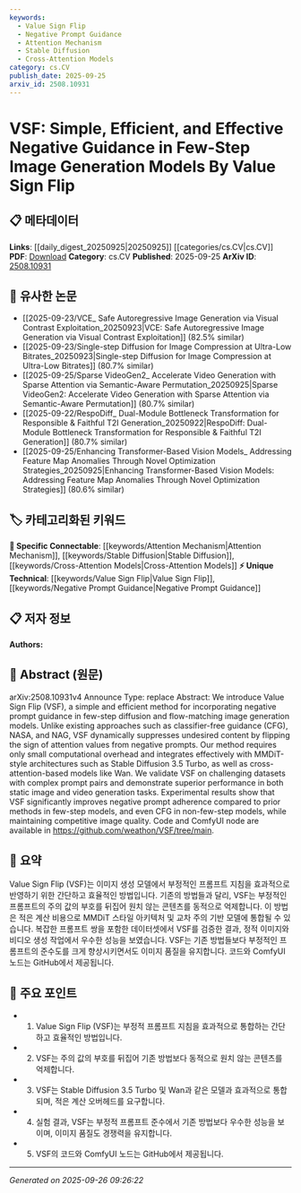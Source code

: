```yaml
---
keywords:
  - Value Sign Flip
  - Negative Prompt Guidance
  - Attention Mechanism
  - Stable Diffusion
  - Cross-Attention Models
category: cs.CV
publish_date: 2025-09-25
arxiv_id: 2508.10931
---
```


<!-- KEYWORD_LINKING_METADATA:
{
  "processed_timestamp": "2025-09-26T09:26:22.440460",
  "vocabulary_version": "1.0",
  "selected_keywords": [
    "Value Sign Flip",
    "Negative Prompt Guidance",
    "Attention Mechanism",
    "Stable Diffusion",
    "Cross-Attention Models"
  ],
  "rejected_keywords": [],
  "similarity_scores": {
    "Value Sign Flip": 0.79,
    "Negative Prompt Guidance": 0.75,
    "Attention Mechanism": 0.78,
    "Stable Diffusion": 0.77,
    "Cross-Attention Models": 0.74
  },
  "extraction_method": "AI_prompt_based",
  "budget_applied": true,
  "candidates_json": {
    "candidates": [
      {
        "surface": "Value Sign Flip",
        "canonical": "Value Sign Flip",
        "aliases": [
          "VSF"
        ],
        "category": "unique_technical",
        "rationale": "Introduces a novel method for negative prompt guidance in image generation, enhancing connectivity to specific image generation techniques.",
        "novelty_score": 0.85,
        "connectivity_score": 0.72,
        "specificity_score": 0.88,
        "link_intent_score": 0.79
      },
      {
        "surface": "Negative Prompt Guidance",
        "canonical": "Negative Prompt Guidance",
        "aliases": [],
        "category": "unique_technical",
        "rationale": "Central to the paper's contribution, offering a new approach to handling negative prompts in image generation.",
        "novelty_score": 0.78,
        "connectivity_score": 0.65,
        "specificity_score": 0.82,
        "link_intent_score": 0.75
      },
      {
        "surface": "Attention Mechanism",
        "canonical": "Attention Mechanism",
        "aliases": [],
        "category": "specific_connectable",
        "rationale": "Key component in the proposed method, linking to broader discussions on attention in neural networks.",
        "novelty_score": 0.5,
        "connectivity_score": 0.85,
        "specificity_score": 0.7,
        "link_intent_score": 0.78
      },
      {
        "surface": "Stable Diffusion 3.5 Turbo",
        "canonical": "Stable Diffusion",
        "aliases": [
          "Stable Diffusion 3.5"
        ],
        "category": "specific_connectable",
        "rationale": "Relevant for linking to specific architectures in diffusion models, enhancing connectivity within image generation topics.",
        "novelty_score": 0.65,
        "connectivity_score": 0.8,
        "specificity_score": 0.75,
        "link_intent_score": 0.77
      },
      {
        "surface": "Cross-Attention-Based Models",
        "canonical": "Cross-Attention Models",
        "aliases": [],
        "category": "specific_connectable",
        "rationale": "Highlights a specific model type used in the study, facilitating connections to related model architectures.",
        "novelty_score": 0.6,
        "connectivity_score": 0.78,
        "specificity_score": 0.72,
        "link_intent_score": 0.74
      }
    ],
    "ban_list_suggestions": [
      "method",
      "experiment",
      "performance"
    ]
  },
  "decisions": [
    {
      "candidate_surface": "Value Sign Flip",
      "resolved_canonical": "Value Sign Flip",
      "decision": "linked",
      "scores": {
        "novelty": 0.85,
        "connectivity": 0.72,
        "specificity": 0.88,
        "link_intent": 0.79
      }
    },
    {
      "candidate_surface": "Negative Prompt Guidance",
      "resolved_canonical": "Negative Prompt Guidance",
      "decision": "linked",
      "scores": {
        "novelty": 0.78,
        "connectivity": 0.65,
        "specificity": 0.82,
        "link_intent": 0.75
      }
    },
    {
      "candidate_surface": "Attention Mechanism",
      "resolved_canonical": "Attention Mechanism",
      "decision": "linked",
      "scores": {
        "novelty": 0.5,
        "connectivity": 0.85,
        "specificity": 0.7,
        "link_intent": 0.78
      }
    },
    {
      "candidate_surface": "Stable Diffusion 3.5 Turbo",
      "resolved_canonical": "Stable Diffusion",
      "decision": "linked",
      "scores": {
        "novelty": 0.65,
        "connectivity": 0.8,
        "specificity": 0.75,
        "link_intent": 0.77
      }
    },
    {
      "candidate_surface": "Cross-Attention-Based Models",
      "resolved_canonical": "Cross-Attention Models",
      "decision": "linked",
      "scores": {
        "novelty": 0.6,
        "connectivity": 0.78,
        "specificity": 0.72,
        "link_intent": 0.74
      }
    }
  ]
}
-->

# VSF: Simple, Efficient, and Effective Negative Guidance in Few-Step Image Generation Models By Value Sign Flip

## 📋 메타데이터

**Links**: [[daily_digest_20250925|20250925]] [[categories/cs.CV|cs.CV]]
**PDF**: [Download](https://arxiv.org/pdf/2508.10931.pdf)
**Category**: cs.CV
**Published**: 2025-09-25
**ArXiv ID**: [2508.10931](https://arxiv.org/abs/2508.10931)

## 🔗 유사한 논문
- [[2025-09-23/VCE_ Safe Autoregressive Image Generation via Visual Contrast Exploitation_20250923|VCE: Safe Autoregressive Image Generation via Visual Contrast Exploitation]] (82.5% similar)
- [[2025-09-23/Single-step Diffusion for Image Compression at Ultra-Low Bitrates_20250923|Single-step Diffusion for Image Compression at Ultra-Low Bitrates]] (80.7% similar)
- [[2025-09-25/Sparse VideoGen2_ Accelerate Video Generation with Sparse Attention via Semantic-Aware Permutation_20250925|Sparse VideoGen2: Accelerate Video Generation with Sparse Attention via Semantic-Aware Permutation]] (80.7% similar)
- [[2025-09-22/RespoDiff_ Dual-Module Bottleneck Transformation for Responsible & Faithful T2I Generation_20250922|RespoDiff: Dual-Module Bottleneck Transformation for Responsible & Faithful T2I Generation]] (80.7% similar)
- [[2025-09-25/Enhancing Transformer-Based Vision Models_ Addressing Feature Map Anomalies Through Novel Optimization Strategies_20250925|Enhancing Transformer-Based Vision Models: Addressing Feature Map Anomalies Through Novel Optimization Strategies]] (80.6% similar)

## 🏷️ 카테고리화된 키워드
**🔗 Specific Connectable**: [[keywords/Attention Mechanism|Attention Mechanism]], [[keywords/Stable Diffusion|Stable Diffusion]], [[keywords/Cross-Attention Models|Cross-Attention Models]]
**⚡ Unique Technical**: [[keywords/Value Sign Flip|Value Sign Flip]], [[keywords/Negative Prompt Guidance|Negative Prompt Guidance]]

## 📋 저자 정보

**Authors:** 

## 📄 Abstract (원문)

arXiv:2508.10931v4 Announce Type: replace 
Abstract: We introduce Value Sign Flip (VSF), a simple and efficient method for incorporating negative prompt guidance in few-step diffusion and flow-matching image generation models. Unlike existing approaches such as classifier-free guidance (CFG), NASA, and NAG, VSF dynamically suppresses undesired content by flipping the sign of attention values from negative prompts. Our method requires only small computational overhead and integrates effectively with MMDiT-style architectures such as Stable Diffusion 3.5 Turbo, as well as cross-attention-based models like Wan. We validate VSF on challenging datasets with complex prompt pairs and demonstrate superior performance in both static image and video generation tasks. Experimental results show that VSF significantly improves negative prompt adherence compared to prior methods in few-step models, and even CFG in non-few-step models, while maintaining competitive image quality. Code and ComfyUI node are available in https://github.com/weathon/VSF/tree/main.

## 📝 요약

Value Sign Flip (VSF)는 이미지 생성 모델에서 부정적인 프롬프트 지침을 효과적으로 반영하기 위한 간단하고 효율적인 방법입니다. 기존의 방법들과 달리, VSF는 부정적인 프롬프트의 주의 값의 부호를 뒤집어 원치 않는 콘텐츠를 동적으로 억제합니다. 이 방법은 적은 계산 비용으로 MMDiT 스타일 아키텍처 및 교차 주의 기반 모델에 통합될 수 있습니다. 복잡한 프롬프트 쌍을 포함한 데이터셋에서 VSF를 검증한 결과, 정적 이미지와 비디오 생성 작업에서 우수한 성능을 보였습니다. VSF는 기존 방법들보다 부정적인 프롬프트의 준수도를 크게 향상시키면서도 이미지 품질을 유지합니다. 코드와 ComfyUI 노드는 GitHub에서 제공됩니다.

## 🎯 주요 포인트

- 1. Value Sign Flip (VSF)는 부정적 프롬프트 지침을 효과적으로 통합하는 간단하고 효율적인 방법입니다.
- 2. VSF는 주의 값의 부호를 뒤집어 기존 방법보다 동적으로 원치 않는 콘텐츠를 억제합니다.
- 3. VSF는 Stable Diffusion 3.5 Turbo 및 Wan과 같은 모델과 효과적으로 통합되며, 적은 계산 오버헤드를 요구합니다.
- 4. 실험 결과, VSF는 부정적 프롬프트 준수에서 기존 방법보다 우수한 성능을 보이며, 이미지 품질도 경쟁력을 유지합니다.
- 5. VSF의 코드와 ComfyUI 노드는 GitHub에서 제공됩니다.


---

*Generated on 2025-09-26 09:26:22*